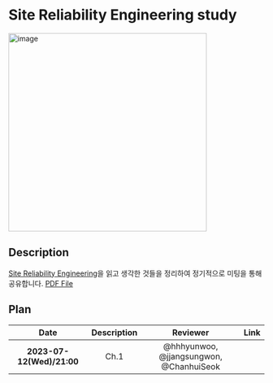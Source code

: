 # **Site Reliability Engineering study**
<img width="390" alt="image" src="https://github.com/WhiteKow/site-reliability-engineering/assets/37402136/5358fbb4-9054-4566-9d7d-c7222f739ab9">

## Description

[Site Reliability Engineering](https://www.yes24.com/Product/Goods/57979286)을 읽고 생각한 것들을 정리하여 정기적으로 미팅을 통해 공유합니다.
[PDF File](https://sre.google/sre-book/table-of-contents/)

## Plan

|           Date            |     Description     |                Reviewer                 |                                                                                     Link                                                                                     |
| :-----------------------: | :-----------------: | :-------------------------------------: | :--------------------------------------------------------------------------------------------------------------------------------------------------------------------------: |
| **2023-07-12(Wed)/21:00** |  Ch.1   | @hhhyunwoo, @jjangsungwon, @ChanhuiSeok |  |
